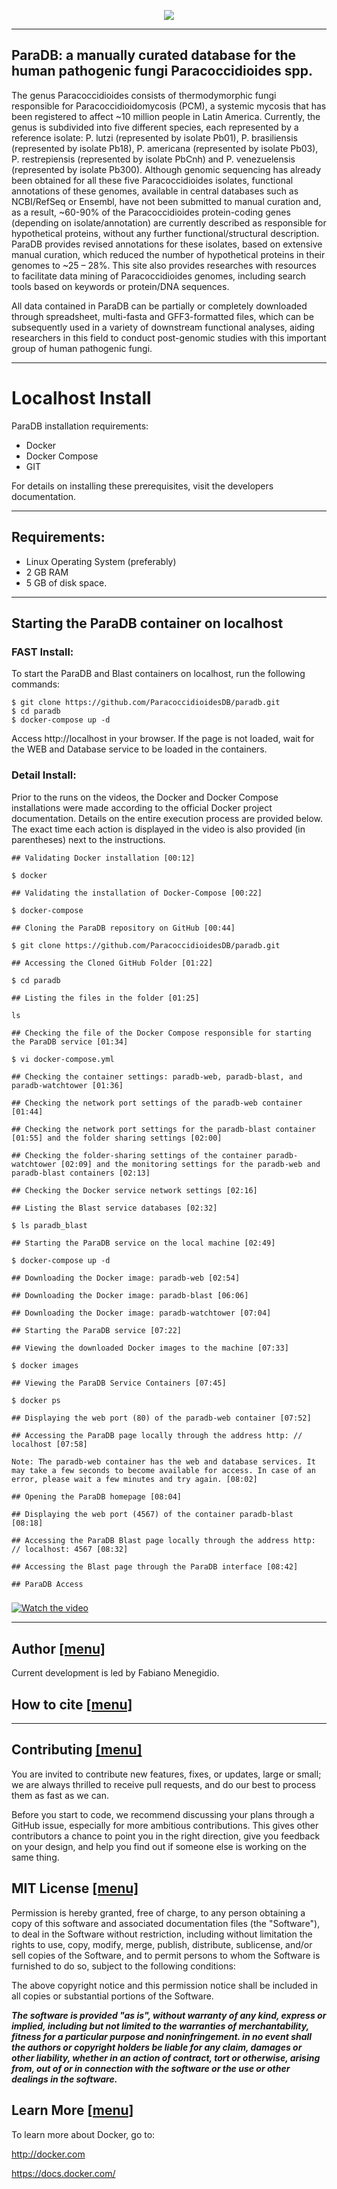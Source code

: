 <p align="center"><img src="https://raw.githubusercontent.com/ParacoccidioidesDB/paracoccidioidesdb.github.io/master/images/paradb_logo.png"></p>

---

## ParaDB: a manually curated database for the human pathogenic fungi Paracoccidioides spp.

The genus Paracoccidioides consists of thermodymorphic fungi responsible for Paracoccidioidomycosis (PCM), a systemic mycosis that has been registered to affect ~10 million people in Latin America. Currently, the genus is subdivided into five different species, each represented by a reference isolate: P. lutzi (represented by isolate Pb01), P. brasiliensis (represented by isolate Pb18), P. americana (represented by isolate Pb03), P. restrepiensis (represented by isolate PbCnh) and P. venezuelensis (represented by isolate Pb300). Although genomic sequencing has already been obtained for all these five Paracoccidioides isolates, functional annotations of these genomes, available in central databases such as NCBI/RefSeq or Ensembl, have not been submitted to manual curation and, as a result, ~60-90% of the Paracoccidioides protein-coding genes (depending on isolate/annotation) are currently described as responsible for hypothetical proteins, without any further functional/structural description. ParaDB provides revised annotations for these isolates, based on extensive manual curation, which reduced the number of hypothetical proteins in their genomes to ~25 – 28%. This site also provides researches with resources to facilitate data mining of Paracoccidioides genomes, including search tools based on keywords or protein/DNA sequences.

All data contained in ParaDB can be partially or completely downloaded through spreadsheet, multi-fasta and GFF3-formatted files, which can be subsequently used in a variety of downstream functional analyses, aiding researchers in this field to conduct post-genomic studies with this important group of human pathogenic fungi.

---

# Localhost Install

ParaDB installation requirements:

- Docker
- Docker Compose
- GIT

For details on installing these prerequisites, visit the developers documentation.

---

## Requirements:

- Linux Operating System (preferably)
- 2 GB RAM
- 5 GB of disk space.

---

## Starting the ParaDB container on localhost

### FAST Install:

To start the ParaDB and Blast containers on localhost, run the following commands:

```
$ git clone https://github.com/ParacoccidioidesDB/paradb.git
$ cd paradb
$ docker-compose up -d
```

Access http://localhost in your browser. If the page is not loaded, wait for the WEB and Database service to be loaded in the containers.

### Detail Install:

Prior to the runs on the videos, the Docker and Docker Compose installations were made according to the official Docker project documentation. Details on the entire execution process are provided below. The exact time each action is displayed in the video is also provided (in parentheses) next to the instructions.

```
## Validating Docker installation [00:12]

$ docker

## Validating the installation of Docker-Compose [00:22]

$ docker-compose

## Cloning the ParaDB repository on GitHub [00:44]

$ git clone https://github.com/ParacoccidioidesDB/paradb.git

## Accessing the Cloned GitHub Folder [01:22]

$ cd paradb

## Listing the files in the folder [01:25]

ls

## Checking the file of the Docker Compose responsible for starting the ParaDB service [01:34]

$ vi docker-compose.yml

## Checking the container settings: paradb-web, paradb-blast, and paradb-watchtower [01:36]
 
## Checking the network port settings of the paradb-web container [01:44]

## Checking the network port settings for the paradb-blast container [01:55] and the folder sharing settings [02:00]

## Checking the folder-sharing settings of the container paradb-watchtower [02:09] and the monitoring settings for the paradb-web and paradb-blast containers [02:13]

## Checking the Docker service network settings [02:16]

## Listing the Blast service databases [02:32]

$ ls paradb_blast

## Starting the ParaDB service on the local machine [02:49]

$ docker-compose up -d

## Downloading the Docker image: paradb-web [02:54]

## Downloading the Docker image: paradb-blast [06:06]

## Downloading the Docker image: paradb-watchtower [07:04]

## Starting the ParaDB service [07:22]

## Viewing the downloaded Docker images to the machine [07:33]

$ docker images

## Viewing the ParaDB Service Containers [07:45]

$ docker ps

## Displaying the web port (80) of the paradb-web container [07:52]

## Accessing the ParaDB page locally through the address http: // localhost [07:58]

Note: The paradb-web container has the web and database services. It may take a few seconds to become available for access. In case of an error, please wait a few minutes and try again. [08:02]

## Opening the ParaDB homepage [08:04]

## Displaying the web port (4567) of the container paradb-blast [08:18]

## Accessing the ParaDB Blast page locally through the address http: // localhost: 4567 [08:32]

## Accessing the Blast page through the ParaDB interface [08:42]

## ParaDB Access
```


### 


[![Watch the video](https://raw.githubusercontent.com/ParacoccidioidesDB/paracoccidioidesdb.github.io/master/images/Screenshot%20from%202019-05-28%2016-05-36.png)](https://youtu.be/xfxOfKqS-xU)

---------------------------------------------------------------------------------------------------------------------------------------------------------------------------------------

## Author <a name="Author" /> [[menu]](#menu)

Current development is led by Fabiano Menegidio.

## How to cite <a name="Cite" /> [[menu]](#menu)

---------------------------------------------------------------------------------------------------------------------------------------------------------------------------------------

## Contributing <a name="Contributing" /> [[menu]](#menu)

You are invited to contribute new features, fixes, or updates, large or small; we are always thrilled to receive pull requests, and do our best to process them as fast as we can.

Before you start to code, we recommend discussing your plans through a GitHub issue, especially for more ambitious contributions. This gives other contributors a chance to point you in the right direction, give you feedback on your design, and help you find out if someone else is working on the same thing.

## MIT License <a name="MIT" /> [[menu]](#menu)

Permission is hereby granted, free of charge, to any person obtaining a copy of this software and associated documentation files (the "Software"), to deal in the Software without restriction, including without limitation the rights to use, copy, modify, merge, publish, distribute, sublicense, and/or sell copies of the Software, and to permit persons to whom the Software is furnished to do so, subject to the following conditions:

The above copyright notice and this permission notice shall be included in all copies or substantial portions of the Software.

***The software is provided "as is", without warranty of any kind, express or implied, including but not limited to the warranties of merchantability, fitness for a particular purpose and noninfringement. in no event shall the authors or copyright holders be liable for any claim, damages or other liability, whether in an action of contract, tort or otherwise, arising from, out of or in connection with the software or the use or other dealings in the software.***


## Learn More <a name="Learn-More" /> [[menu]](#menu)

To learn more about Docker, go to:

http://docker.com

https://docs.docker.com/
